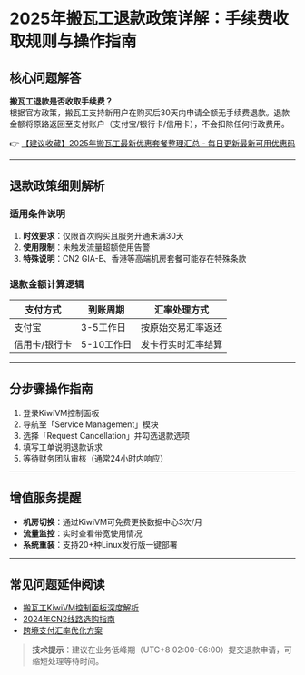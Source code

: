 # 2025年搬瓦工退款政策详解：手续费收取规则与操作指南

## 核心问题解答
**搬瓦工退款是否收取手续费？**  
根据官方政策，搬瓦工支持新用户在购买后30天内申请全额无手续费退款。退款金额将原路返回至支付账户（支付宝/银行卡/信用卡），不会扣除任何行政费用。

👉 [【建议收藏】2025年搬瓦工最新优惠套餐整理汇总 - 每日更新最新可用优惠码](https://bit.ly/banwagon)

---

## 退款政策细则解析
### 适用条件说明
1. **时效要求**：仅限首次购买且服务开通未满30天
2. **使用限制**：未触发流量超额使用告警
3. **特殊说明**：CN2 GIA-E、香港等高端机房套餐可能存在特殊条款

### 退款金额计算逻辑
| 支付方式       | 到账周期     | 汇率处理方式         |
|----------------|--------------|----------------------|
| 支付宝         | 3-5工作日    | 按原始交易汇率返还   |
| 信用卡/银行卡   | 5-10工作日   | 发卡行实时汇率结算   |

---

## 分步骤操作指南
1. 登录KiwiVM控制面板
2. 导航至「Service Management」模块
3. 选择「Request Cancellation」并勾选退款选项
4. 填写工单说明退款诉求
5. 等待财务团队审核（通常24小时内响应）

---

## 增值服务提醒
- **机房切换**：通过KiwiVM可免费更换数据中心3次/月
- **流量监控**：实时查看带宽使用情况
- **系统重装**：支持20+种Linux发行版一键部署

---

## 常见问题延伸阅读
- [搬瓦工KiwiVM控制面板深度解析](https://bit.ly/banwagon)
- [2024年CN2线路选购指南](https://bit.ly/banwagon)
- [跨境支付汇率优化方案](https://bit.ly/banwagon)

> **技术提示**：建议在业务低峰期（UTC+8 02:00-06:00）提交退款申请，可缩短处理等待时间。